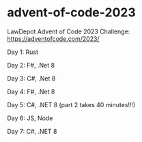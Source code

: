 # advent-of-code-2023
LawDepot Advent of Code 2023 Challenge: https://adventofcode.com/2023/

Day 1: Rust

Day 2: F#, .Net 8

Day 3: C#, .Net 8

Day 4: F#, .Net 8

Day 5: C#, .NET 8 (part 2 takes 40 minutes!!!)

Day 6: JS, Node

Day 7: C#, .NET 8